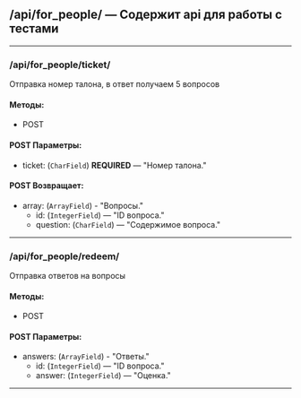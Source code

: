 ## /api/for_people/ — Содержит api для работы с тестами 

---

### /api/for_people/ticket/
Отправка номер талона, в ответ получаем 5 вопросов
#### Методы:
* POST
#### POST Параметры:
* ticket: (`CharField`) **REQUIRED** — "Номер талона."
#### POST Возвращает:
* array: (`ArrayField`) - "Вопросы."
    * id: (`IntegerField`) — "ID вопроса."
    * question: (`CharField`) — "Содержимое вопроса."

---

### /api/for_people/redeem/
Отправка ответов на вопросы
#### Методы:
* POST
#### POST Параметры:
* answers: (`ArrayField`) - "Ответы."
    * id: (`IntegerField`) — "ID вопроса."
    * answer: (`IntegerField`) — "Оценка."

---
